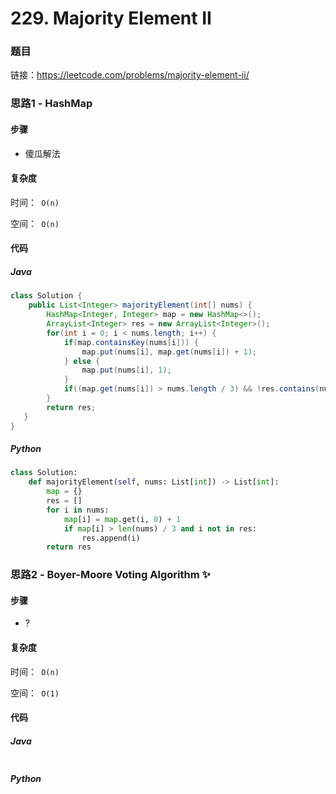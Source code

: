 

# 229. Majority Element II

### 题目

链接：https://leetcode.com/problems/majority-element-ii/



### 思路1 - HashMap 

#### 步骤

- 傻瓜解法



#### 复杂度

时间：` O(n)`

空间：` O(n)`



#### 代码

##### Java

```java
class Solution {
    public List<Integer> majorityElement(int[] nums) {
        HashMap<Integer, Integer> map = new HashMap<>();
        ArrayList<Integer> res = new ArrayList<Integer>();
        for(int i = 0; i < nums.length; i++) {
            if(map.containsKey(nums[i])) {
                map.put(nums[i], map.get(nums[i]) + 1);
            } else {
                map.put(nums[i], 1);
            }
            if((map.get(nums[i]) > nums.length / 3) && !res.contains(nums[i])) res.add(nums[i]);
        }
        return res;
   }
}
```



##### Python

```python
class Solution:
    def majorityElement(self, nums: List[int]) -> List[int]:
        map = {}
        res = []
        for i in nums:
            map[i] = map.get(i, 0) + 1
            if map[i] > len(nums) / 3 and i not in res:
                res.append(i)
        return res
```



### 思路2 - Boyer-Moore Voting Algorithm ✨

#### 步骤

- ?



#### 复杂度

时间：` O(n)`

空间：` O(1)`



#### 代码

##### Java

```java

```



##### Python

```python

```

